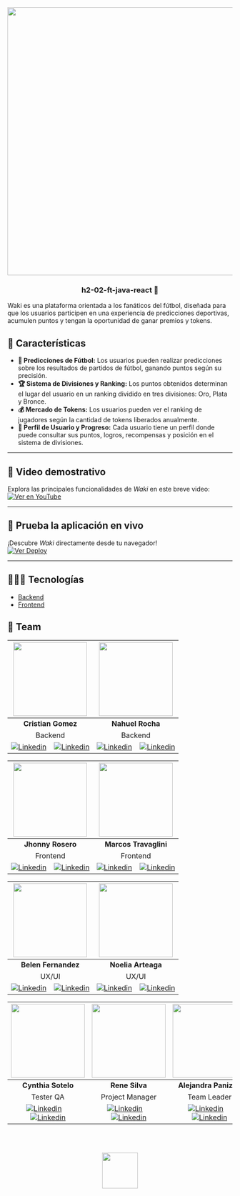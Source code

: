 <div align="center">
  <img src="./frontend/src/assets/bannerWaki.jpg" width="600px" />
</div>
<h3 align="center">h2-02-ft-java-react 💜</h3>

Waki es una plataforma orientada a los fanáticos del fútbol, diseñada para que los usuarios participen en una experiencia de predicciones deportivas, acumulen puntos y tengan la oportunidad de ganar premios y tokens.

## 📌 **Características**
- **🎯 Predicciones de Fútbol:** Los usuarios pueden realizar predicciones sobre los resultados de partidos de fútbol, ganando puntos según su precisión.
- **🏆 Sistema de Divisiones y Ranking:** Los puntos obtenidos determinan el lugar del usuario en un ranking dividido en tres divisiones: Oro, Plata y Bronce.
- **💰 Mercado de Tokens:** Los usuarios pueden ver el ranking de jugadores según la cantidad de tokens liberados anualmente.
- **👤 Perfil de Usuario y Progreso:** Cada usuario tiene un perfil donde puede consultar sus puntos, logros, recompensas y posición en el sistema de divisiones.

---

## 🎥 **Video demostrativo**
Explora las principales funcionalidades de <em>Waki</em> en este breve video:  
[![Ver en YouTube](https://img.shields.io/badge/Ver%20en-YouTube-red?style=for-the-badge&logo=youtube)](https://www.youtube.com/watch?v=HcOgbXkLETA)

---

## 🚀 **Prueba la aplicación en vivo**
¡Descubre <em>Waki</em> directamente desde tu navegador!  
[![Ver Deploy](https://img.shields.io/badge/Ver%20Deploy-Waki-blue?style=for-the-badge&logo=vercel)](https://waki-front.vercel.app/)

---

## 👩🏻‍💻 Tecnologías
- [Backend](backend/README.md)
- [Frontend](frontend/README.md)

## 🌱 Team
|<img src="https://avatars.githubusercontent.com/u/134754887?v=4" width=165>|<img src="https://avatars.githubusercontent.com/u/122326935?v=4" width=165>|
|:--------:|:--------:|
| **Cristian Gomez** | **Nahuel Rocha** |
| Backend | Backend | 
|[![Linkedin](https://skillicons.dev/icons?i=linkedin)](https://www.linkedin.com/in/cristian-gomez-montenegro/) **&nbsp;** **&nbsp;**[![Linkedin](https://skillicons.dev/icons?i=github)](https://github.com/Cristian-Maxi) | [![Linkedin](https://skillicons.dev/icons?i=linkedin)](https://www.linkedin.com/in/rocha-nahuel/) **&nbsp;** **&nbsp;**[![Linkedin](https://skillicons.dev/icons?i=github)](https://github.com/NahuelRocha) |

|<img src="https://avatars.githubusercontent.com/u/72477825?v=4" width=165>|<img src="https://avatars.githubusercontent.com/u/70725851?v=4" width=165>|
|:--------:|:--------:|
| **Jhonny Rosero** | **Marcos Travaglini** |
| Frontend | Frontend |
| [![Linkedin](https://skillicons.dev/icons?i=linkedin)](https://www.linkedin.com/in/mateok13/) **&nbsp;** **&nbsp;**[![Linkedin](https://skillicons.dev/icons?i=github)](https://github.com/mateok13) | [![Linkedin](https://skillicons.dev/icons?i=linkedin)](https://www.linkedin.com/in/marcos-travaglini/) **&nbsp;** **&nbsp;**[![Linkedin](https://skillicons.dev/icons?i=github)](https://github.com/Blackpachamame) |

|<img src="https://avatars.githubusercontent.com/u/114031777?v=4" width=165>|<img src="https://avatars.githubusercontent.com/u/105592322?v=4" width=165>|
|:--------:|:--------:|
| **Belen Fernandez** | **Noelia Arteaga** |
| UX/UI | UX/UI |
| [![Linkedin](https://skillicons.dev/icons?i=linkedin)](https://www.linkedin.com/in/belen-fernandez-morales/) **&nbsp;** **&nbsp;**[![Linkedin](https://skillicons.dev/icons?i=github)](https://github.com/BelenFernandezMorales) | [![Linkedin](https://skillicons.dev/icons?i=linkedin)](https://www.linkedin.com/in/emely-n-arteaga/) **&nbsp;** **&nbsp;**[![Linkedin](https://skillicons.dev/icons?i=github)](https://github.com/EmelyNoelia) |

|<img src="https://avatars.githubusercontent.com/u/130096987?v=4" width=165>|<img src="https://avatars.githubusercontent.com/u/89361112?v=4" width=165>|<img src="https://avatars.githubusercontent.com/u/146032883?v=4" width=165>|
|:--------:|:--------:|:--------:|
| **Cynthia Sotelo** | **Rene Silva** | **Alejandra Panizza** |
| Tester QA | Project Manager | Team Leader |
| [![Linkedin](https://skillicons.dev/icons?i=linkedin)](https://www.linkedin.com/in/cynthiasotelo/) **&nbsp;** **&nbsp;**[![Linkedin](https://skillicons.dev/icons?i=github)](https://github.com/Cynthiavcp) | [![Linkedin](https://skillicons.dev/icons?i=linkedin)](https://www.linkedin.com/in/vmc555/) **&nbsp;** **&nbsp;**[![Linkedin](https://skillicons.dev/icons?i=github)](https://github.com/rene3255) | [![Linkedin](https://skillicons.dev/icons?i=linkedin)](https://www.linkedin.com/in/alejandra-carla-panizza/) **&nbsp;** **&nbsp;**[![Linkedin](https://skillicons.dev/icons?i=github)](https://github.com/mamiehijos) |

<br><br>
<div align="center">
  <img src="./frontend/src/assets/logo-nocountry.png" width="80px" />
</div>
